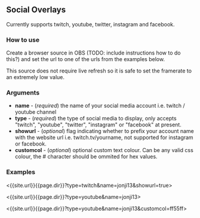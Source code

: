 ## Social Overlays
Currently supports twitch, youtube, twitter, instagram and facebook.

### How to use
Create a browser source in OBS (TODO: include instructions how to do this?) and set the url to one of the urls from the examples below.

This source does not require live refresh so it is safe to set the framerate to an extremely low value.

### Arguments

- **name** - (*required*) the name of your social media account i.e. twitch / youtube channel
- **type** - (*required*) the type of social media to display, only accepts "twitch", "youtube", "twitter", "instagram" or "facebook" at present.
- **showurl** - (*optional*) flag indicating whether to prefix your account name with the website url i.e. twitch.tv/yourname, not supported for instagram or facebook.
- **customcol** - (*optional*) optional custom text colour. Can be any valid css colour, the \# character should be ommited for hex values.

### Examples

<{{site.url}}{{page.dir}}?type=twitch&name=jonji13&showurl=true>

<{{site.url}}{{page.dir}}?type=youtube&name=jonji13>

<{{site.url}}{{page.dir}}?type=youtube&name=jonji13&customcol=ff55ff>

